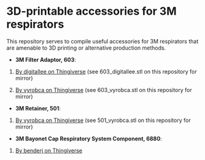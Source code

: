 # 3D-printable accessories for 3M respirators

This repository serves to compile useful accessories for 3M respirators that are amenable to 3D printing or alternative production methods.

- **3M Filter Adaptor, 603**:
 
 1. [By digitallee on Thingiverse](https://www.thingiverse.com/thing:4219178) (see 603_digitallee.stl on this repository for mirror)
 
 2. [By vyrobca on Thingiverse](https://www.thingiverse.com/thing:4215903) (see 603_vyrobca.stl on this repository for mirror)

- **3M Retainer, 501**:
 
 1. [By vyrobca on Thingiverse](https://www.thingiverse.com/thing:3982639) (see 501_vyrobca.stl on this repository for mirror)

- **3M Bayonet Cap Respiratory System Component, 6880**:
 1. [By benderj on Thingiverse](https://www.thingiverse.com/thing:4237449)

 
